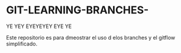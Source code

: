 # GIT-LEARNING-BRANCHES-
YE YEY EYEYEYEY EYE YE 

Este repositorio es para dmeostrar el uso d elos branches y el gitflow simplificado.
